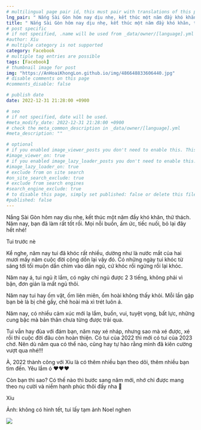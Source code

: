 ```yaml
---
# multilingual page pair id, this must pair with translations of this page. (This name must be unique)
lng_pair: " Nắng Sài Gòn hôm nay dịu nhẹ, kết thúc một năm đầy khó khăn, thử thách. "
title: " Nắng Sài Gòn hôm nay dịu nhẹ, kết thúc một năm đầy khó khăn, thử thách. "
# post specific
# if not specified, .name will be used from _data/owner/[language].yml
#author: Xíu
# multiple category is not supported
category: Facebook
# multiple tag entries are possible
tags: [Facebook]
# thumbnail image for post
img: "https://AnHoaiKhongLon.github.io/img/486648833606440.jpg"
# disable comments on this page
#comments_disable: false

# publish date
date: 2022-12-31 21:28:00 +0900

# seo
# if not specified, date will be used.
#meta_modify_date: 2022-12-31 21:28:00 +0900
# check the meta_common_description in _data/owner/[language].yml
#meta_description: ""

# optional
# if you enabled image_viewer_posts you don't need to enable this. This is only if image_viewer_posts = false
#image_viewer_on: true
# if you enabled image_lazy_loader_posts you don't need to enable this. This is only if image_lazy_loader_posts = false
#image_lazy_loader_on: true
# exclude from on site search
#on_site_search_exclude: true
# exclude from search engines
#search_engine_exclude: true
# to disable this page, simply set published: false or delete this file
#published: false
---
```

Nắng Sài Gòn hôm nay dịu nhẹ, kết thúc một năm đầy khó khăn, thử thách. Năm nay, bạn đã làm rất tốt rồi. Mọi nỗi buồn, ấm ức, tiếc nuối, bỏ lại đây hết nhé!

Tui trước nè

Kể nghe, năm nay tui đã khóc rất nhiều, dường như là nước mắt của hai mươi mấy năm cuộc đời cộng dồn lại vậy đó. Có những ngày tui khóc từ sáng tới tối muộn dần chìm vào dần ngủ, cứ khóc rồi ngừng rồi lại khóc.

Năm nay á, tui ngủ ít lắm, có ngày chỉ ngủ được 2 3 tiếng, không phải vì bận, đơn giản là mất ngủ thôi.

Năm nay tui hay ốm vặt, ốm liên miên, ốm hoài không thấy khỏi. Mỗi lần gặp bạn bè là bị chê gầy, chê hoài mà xì trét luôn á.

Năm nay, có nhiều cảm xúc mới lạ lắm, buồn, vui, tuyệt vọng, bất lực, những cung bậc mà bản thân chưa từng được trải qua.

Tui vẫn hay đùa với đám bạn, năm nay xé nháp, nhưng sao mà xé được, xé rồi thì cuộc đời đâu còn hoàn thiện. Có tui của 2022 thì mới có tui của 2023 chớ. Nên dù năm qua có thể nào, cũng hay tự hào rằng mình đã kiên cường vượt qua nhé!!!

À, 2022 thành công với Xíu là có thêm nhiều bạn theo dõi, thêm nhiều bạn tìm đến. Yêu lắm ó ❤❤❤

Còn bạn thì sao? Có thế nào thì bước sang năm mới, nhớ chỉ được mang theo nụ cười và niềm hạnh phúc thôi đấy nha 🥰

Xíu

Ảnh: không có hình tết, tui lấy tạm ảnh Noel nghen 
<!-- outline-end -->

<img src= "https://AnHoaiKhongLon.github.io/img/486648833606440.jpg">
